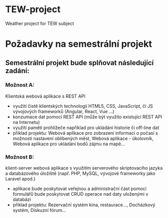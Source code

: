 # TEW-project
Weather project for TEW subject

# Požadavky na semestrální projekt
## Semestrální projekt bude splňovat následující zadání:

### Možnost A:
Klientská webová aplikace s REST API
- využití čistě klientských technologií HTML5, CSS, JavaScript, či JS vývojových frameworků (Angular, React, Vue ...)
- konzumace dat pomocí REST API (může být využito existující REST API na Internetu)
- využití paměti prohlížeče například pro ukládání historie či off-line dat
- příklad projektu: Webová aplikace pro zobrazení informací o počasí s možností nastavení oblíbených měst, Webová aplikace - úkolovník, Webová aplikace pro ukládání bodů zájmu na mapě...

### Možnost B:
klient-server webová aplikace s využitím serverového skriptovacího jazyka a databázového úložiště (např. PHP, MySQL, vývojové frameworky jako Laravel apod.)
- aplikace bude poskytovat veřejnou a administrační část pomocí formulářů bude poskytovat CRUD operace nad daty uloženými v databázi
- příklad projektu: Rezervační systém kina, restaurace..., Docházkový systém, Diskuzní fórum...
